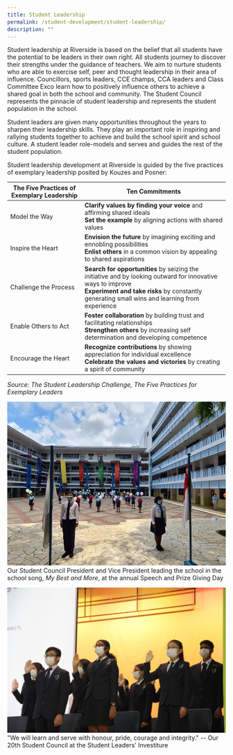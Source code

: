 ```yaml
---
title: Student Leadership
permalink: /student-development/student-leadership/
description: ""
---
```



Student leadership at Riverside is based on the belief that all students have the potential to be leaders in their own right. All students journey to discover their strengths under the guidance of teachers. We aim to nurture students who are able to exercise self, peer and thought leadership in their area of influence. Councillors, sports leaders, CCE champs, CCA leaders and Class Committee Exco learn how to positively influence others to achieve a shared goal in both the school and community. The Student Council represents the pinnacle of student leadership and represents the student population in the school.

 Student leaders are given many opportunities throughout the years to sharpen their leadership skills. They play an important role in inspiring and rallying students together to achieve and build the school spirit and school culture. A student leader role-models and serves and guides the rest of the student population.

  

Student leadership development at Riverside is guided by the five practices of exemplary leadership posited by Kouzes and Posner:



| The Five Practices of Exemplary Leadership | Ten Commitments | 
| -------- | -------- | 
| Model the Way     | **Clarify values by finding your voice** and affirming shared ideals<br>**Set the example** by aligning actions with shared values     | 
| Inspire the Heart     | **Envision the future** by imagining exciting and ennobling possibilities<br>**Enlist others** in a common vision by appealing to shared aspirations     | 
| Challenge the Process     | **Search for opportunities** by seizing the initiative and by looking outward for innovative ways to improve<br>**Experiment and take risks** by constantly generating small wins and learning from experience     | 
| Enable Others to Act     | **Foster collaboration** by building trust and facilitating relationships<br>**Strengthen others** by increasing self determination and developing competence     | 
| Encourage the Heart     | **Recognize contributions** by showing appreciation for individual excellence<br>**Celebrate the values and victories** by creating a spirit of community     | 

_Source: The Student Leadership Challenge, The Five Practices for Exemplary Leaders_

![Our Student Council President and Vice President leading the school in the school song](/images/Our%20Student%20Council%20President%20and%20Vice%20President%20leading%20the%20school%20in%20singing%20the%20school%20song.jpeg)
Our Student Council President and Vice President leading the school in the school song, *My Best and More*, at the annual Speech and Prize Giving Day

![Our 20th Student Council at the Student Leaders' Investiture](/images/20th%20Student%20Council.jpeg)
"We will learn and serve with honour, pride, courage and integrity." -- Our 20th Student Council at the Student Leaders' Investiture